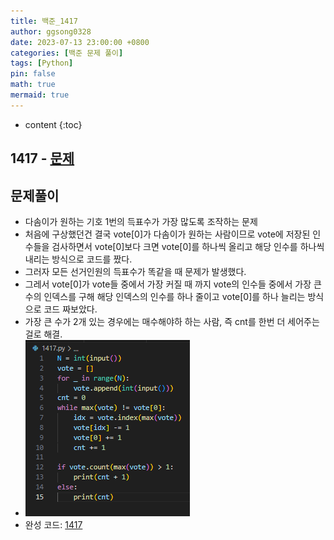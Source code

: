 ```yaml
---
title: 백준_1417
author: ggsong0328
date: 2023-07-13 23:00:00 +0800
categories: [백준 문제 풀이]
tags: [Python]
pin: false
math: true
mermaid: true
---
```


* content
{:toc}

## 1417 - [문제](https://www.acmicpc.net/problem/1417)

## 문제풀이
+ 다솜이가 원하는 기호 1번의 득표수가 가장 많도록 조작하는 문제
+ 처음에 구상했던건 결국 vote[0]가 다솜이가 원하는 사람이므로 vote에 저장된 인수들을 검사하면서 vote[0]보다 크면 vote[0]를 하나씩 올리고 해당 인수를 하나씩 내리는 방식으로 코드를 짰다.
+ 그러자 모든 선거인원의 득표수가 똑같을 때 문제가 발생했다.
+ 그레서 vote[0]가 vote들 중에서 가장 커질 때 까지 vote의 인수들 중에서 가장 큰 수의 인덱스를 구해 해당 인덱스의 인수를 하나 줄이고 vote[0]를 하나 늘리는 방식으로 코드 짜보았다.
+ 가장 큰 수가 2개 있는 경우에는 매수해야하 하는 사람, 즉 cnt를 한번 더 세어주는걸로 해결.
+ ![코드](/assets/img/1417.png)
+ 완성 코드: [1417](https://github.com/ggsong0328/solved.ac/blob/solved.ac/1417.py)